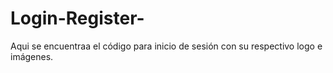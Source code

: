 # Login-Register-
Aqui se encuentraa el código para inicio de sesión con su respectivo logo e imágenes. 
